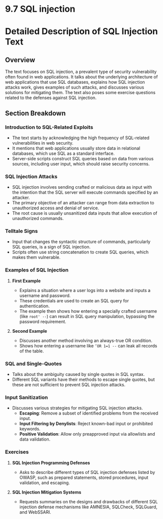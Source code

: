 # 9.7 SQL injection

# Detailed Description of SQL Injection Text

## Overview
The text focuses on SQL injection, a prevalent type of security vulnerability often found in web applications. It talks about the underlying architecture of web applications that use SQL databases, explains how SQL injection attacks work, gives examples of such attacks, and discusses various solutions for mitigating them. The text also poses some exercise questions related to the defenses against SQL injection.

## Section Breakdown

### Introduction to SQL-Related Exploits
- The text starts by acknowledging the high frequency of SQL-related vulnerabilities in web security.
- It mentions that web applications usually store data in relational databases, which use SQL as a standard interface.
- Server-side scripts construct SQL queries based on data from various sources, including user input, which should raise security concerns.

### SQL Injection Attacks
- SQL injection involves sending crafted or malicious data as input with the intention that the SQL server will execute commands specified by an attacker.
- The primary objective of an attacker can range from data extraction to unauthorized access and denial of service.
- The root cause is usually unsanitized data inputs that allow execution of unauthorized commands.

### Telltale Signs
- Input that changes the syntactic structure of commands, particularly SQL queries, is a sign of SQL injection.
- Scripts often use string concatenation to create SQL queries, which makes them vulnerable.

### Examples of SQL Injection
1. **First Example**
    - Explains a situation where a user logs into a website and inputs a username and password.
    - These credentials are used to create an SQL query for authentication.
    - The example then shows how entering a specially crafted username (like `root' --`) can result in SQL query manipulation, bypassing the password requirement.

2. **Second Example**
    - Discusses another method involving an always-true OR condition.
    - Shows how entering a username like `’OR 1=1 --` can leak all records of the table.

### SQL and Single-Quotes
- Talks about the ambiguity caused by single quotes in SQL syntax.
- Different SQL variants have their methods to escape single quotes, but these are not sufficient to prevent SQL injection attacks.

### Input Sanitization
- Discusses various strategies for mitigating SQL injection attacks.
    - **Escaping**: Remove a subset of identified problems from the received input.
    - **Input Filtering by Denylists**: Reject known-bad input or prohibited keywords.
    - **Positive Validation**: Allow only preapproved input via allowlists and data validation.

### Exercises
1. **SQL Injection Programming Defenses**
    - Asks to describe different types of SQL injection defenses listed by OWASP, such as prepared statements, stored procedures, input validation, and escaping.

2. **SQL Injection Mitigation Systems**
    - Requests summaries on the designs and drawbacks of different SQL injection defense mechanisms like AMNESIA, SQLCheck, SQLGuard, and WebSSARI.
